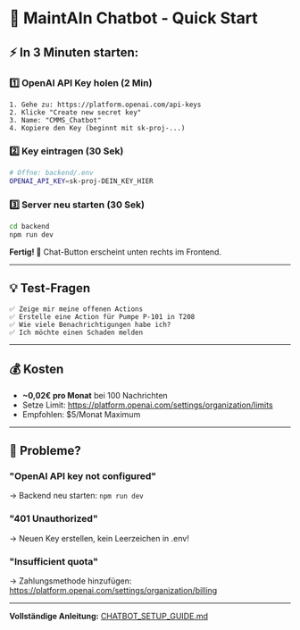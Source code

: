 # 🤖 MaintAIn Chatbot - Quick Start

## ⚡ In 3 Minuten starten:

### 1️⃣ OpenAI API Key holen (2 Min)

```
1. Gehe zu: https://platform.openai.com/api-keys
2. Klicke "Create new secret key"
3. Name: "CMMS_Chatbot"
4. Kopiere den Key (beginnt mit sk-proj-...)
```

### 2️⃣ Key eintragen (30 Sek)

```bash
# Öffne: backend/.env
OPENAI_API_KEY=sk-proj-DEIN_KEY_HIER
```

### 3️⃣ Server neu starten (30 Sek)

```bash
cd backend
npm run dev
```

**Fertig! 🎉** Chat-Button erscheint unten rechts im Frontend.

---

## 💡 Test-Fragen

```
✅ Zeige mir meine offenen Actions
✅ Erstelle eine Action für Pumpe P-101 in T208
✅ Wie viele Benachrichtigungen habe ich?
✅ Ich möchte einen Schaden melden
```

---

## 💰 Kosten

- **~0,02€ pro Monat** bei 100 Nachrichten
- Setze Limit: https://platform.openai.com/settings/organization/limits
- Empfohlen: $5/Monat Maximum

---

## 🔧 Probleme?

### "OpenAI API key not configured"

→ Backend neu starten: `npm run dev`

### "401 Unauthorized"

→ Neuen Key erstellen, kein Leerzeichen in .env!

### "Insufficient quota"

→ Zahlungsmethode hinzufügen: https://platform.openai.com/settings/organization/billing

---

**Vollständige Anleitung:** [CHATBOT_SETUP_GUIDE.md](./CHATBOT_SETUP_GUIDE.md)
